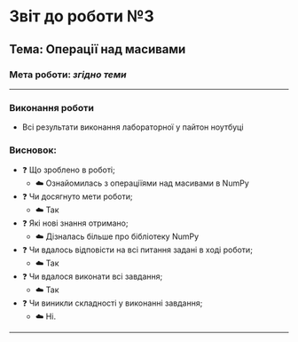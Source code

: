 # Звіт до роботи №3

## Тема: Операції над масивами

### Мета роботи: _згідно теми_

---

### Виконання роботи

- Всі результати виконання лабораторної у пайтон ноутбуці

### Висновок:

- :question: Що зроблено в роботі;
  - :cloud: Ознайомилась з операціїями над масивами в NumPy
- :question: Чи досягнуто мети роботи;
  - :cloud: Так
- :question: Які нові знання отримано;
  - :cloud: Дізналась більше про бібліотеку NumPy
- :question: Чи вдалось відповісти на всі питання задані в ході роботи;
  - :cloud: Так
- :question: Чи вдалося виконати всі завдання;
  - :cloud: Так
- :question: Чи виникли складності у виконанні завдання;
  - :cloud: Ні.
  
---
